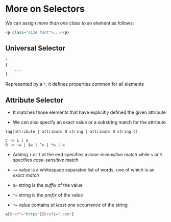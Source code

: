 # More on Selectors

We can assign *more than one class* to an element as follows:

```HTML
<p class="size font">...</p>
```

## Universal Selector

```CSS
*
{
    ...
}
```

Represented by a `*`, it defines properties common for all elements

## Attribute Selector

- It matches those elements that have explicitly defined the given attribute

- We can also specify an exact value or a substring match for the attribute

```ebnf
tag[attribute | attribute O string | attribute O string C]

C -> i | s
O -> ~= | $= | ^= | *= | =
```

- Adding `i` or `I` at the end specifies a *case-insensitive* match while `s` or
`S` specifies *case-sensitive* match

- `~=` value is a whitespace separated list of words, one of which is an *exact*
*match*

- `$=` string is the *suffix* of the value

- `^=` string is the *prefix* of the value

- `*=` value contains *at least one occurrence* of the string

```CSS
a[href^="https"][href$=".com"]
```
